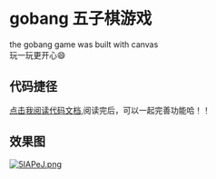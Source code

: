 # gobang 五子棋游戏
the gobang game was built with canvas  
玩一玩更开心😄  

## 代码捷径
[点击我阅读代码文档](https://forrestyuan.github.io/gobang/out/),阅读完后，可以一起完善功能哈！！
## 效果图
[![5IAPeJ.png](https://z3.ax1x.com/2021/10/26/5IAPeJ.png)](https://imgtu.com/i/5IAPeJ)
